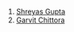 1. [Shreyas Gupta](https://shreyasgupta.in/opencode-web/)
2. [Garvit Chittora](https://garvitchittora.github.io/mywebsite/website/index.html) 